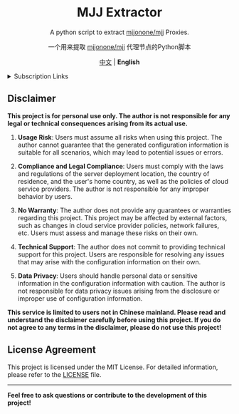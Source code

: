 <div align="center">

# MJJ Extractor

A python script to extract [mjjonone/mjj](https://github.com/mjjonone/mjj) Proxies. 

一个用来提取 [mjjonone/mjj](https://github.com/mjjonone/mjj) 代理节点的Python脚本

[中文](README.md) | **English**

</div>


<details>

<summary>Subscription Links</summary>

- Clash Meta: 

  [https://raw.githubusercontent.com/linzjian666/mjj_extractor/main/outputs/clash_meta.yaml](https://raw.githubusercontent.com/linzjian666/mjj_extractor/main/outputs/clash_meta.yaml)

- Base64:

  [https://raw.githubusercontent.com/linzjian666/chrome_extractor/main/outputs/base64](https://raw.githubusercontent.com/linzjian666/chrome_extractor/main/outputs/base64)

- Proxy urls:

  [https://raw.githubusercontent.com/linzjian666/mjj_extractor/main/outputs/proxy_urls](https://raw.githubusercontent.com/linzjian666/mjj_extractor/main/outputs/vless_urls)

(Alternate)

- Clash Meta: 

  [https://fastly.jsdelivr.net/gh/linzjian666/mjj_extractor@main/outputs/clash_meta.yaml](https://fastly.jsdelivr.net/gh/linzjian666/mjj_extractor@main/outputs/clash_meta.yaml)
  
- Base64:

  [https://fastly.jsdelivr.net/gh/linzjian666/mjj_extractor@main/outputs/base64](https://fastly.jsdelivr.net/gh/linzjian666/mjj_extractor@main/outputs/base64)

- Proxy urls:

  [https://fastly.jsdelivr.net/gh/linzjian666/mjj_extractor@main/outputs/proxy_urls](https://fastly.jsdelivr.net/gh/linzjian666/mjj_extractor@main/outputs/vless_urls)

</details>

## Disclaimer

**This project is for personal use only. The author is not responsible for any legal or technical consequences arising from its actual use.**

1. **Usage Risk**: Users must assume all risks when using this project. The author cannot guarantee that the generated configuration information is suitable for all scenarios, which may lead to potential issues or errors.

2. **Compliance and Legal Compliance**: Users must comply with the laws and regulations of the server deployment location, the country of residence, and the user's home country, as well as the policies of cloud service providers. The author is not responsible for any improper behavior by users.

3. **No Warranty**: The author does not provide any guarantees or warranties regarding this project. This project may be affected by external factors, such as changes in cloud service provider policies, network failures, etc. Users must assess and manage these risks on their own.

4. **Technical Support**: The author does not commit to providing technical support for this project. Users are responsible for resolving any issues that may arise with the configuration information on their own.

5. **Data Privacy**: Users should handle personal data or sensitive information in the configuration information with caution. The author is not responsible for data privacy issues arising from the disclosure or improper use of configuration information.

**This service is limited to users not in Chinese mainland. Please read and understand the disclaimer carefully before using this project. If you do not agree to any terms in the disclaimer, please do not use this project!**

## License Agreement

This project is licensed under the MIT License. For detailed information, please refer to the [LICENSE](LICENSE) file.

---
**Feel free to ask questions or contribute to the development of this project!**

<!--
## Statistics
![Star History Chart](https://api.star-history.com/svg?repos=linzjian666/mjj_extractor&type=Date)
-->